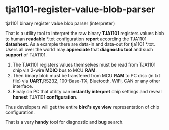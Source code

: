 # tja1101-register-value-blob-parser
tja1101 binary register value blob parser (interpreter)

That is a utility tool to interpret the raw binary **TJA1101** registers values blob to human **readable** *.txt configuration **report** according the TJA1101 **datasheet**.
As a example there are data-in and data-out for tja1101 *.txt. 
Users all over the world may **appreciate** that **diagnostic tool** and such **support** of TJA1101.

1) The TJA1101 registers values themselves must be read from TJA1101 chip via 2-wire **MDIO** bus to MCU **RAM**. 
2) Then binary blob must be transfered from MCU **RAM** to PC disc (in txt file) via **UART**,RS232, 100-Base-TX, Bluetooth, WiFi, CAN or any other interface.
3) Finaly on PC that utility can **instantly interpret** chip settings and reveal **honest** TJA1101 **configuration**.

Thus developers will get the entire **bird's eye view** representation of chip configuration.

That is a very **handy** tool for diagnostic and **bug** search.

